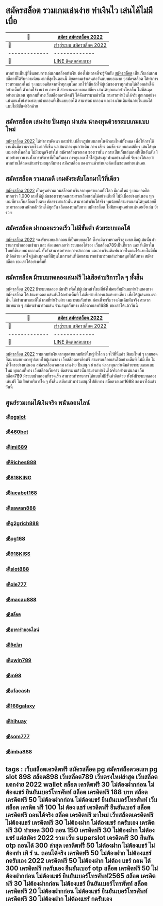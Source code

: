 # สมัครสล็อต รวมเกมเล่นง่าย ทำเงินไว เล่นได้ไม่มีเบื่อ
:money_with_wings: | [สมัคร สมัครสล็อต 2022](https://bit.ly/3LRjuTX)
------------- | -------------
:sparkling_heart:  |[เข้าสู่ระบบ สมัครสล็อต 2022](https://bit.ly/3LRjuTX)
------------- | -------------
:calling: | [LINE ติดต่อสอบถาม](https://bit.ly/3fv4cbx)

หากท่านเป็นผู้ที่ชื่นชอบการเล่นเกมสล็อตทำเงิน​ ต้องไม่พลาดที่จะรู้จักกับ​ [สมัครสล็อต](https://bit.ly/3LRjuTX) เป็นเว็บเล่นเกมสล็อตที่ได้รับความนิยมมากที่สุดในตอนนี้​ มียอดคนเข้าเล่นต่อวันแบบเยอะมาก​ ๆ​ สมัครสล็อต​ ได้ทำการรวบรวมเกมใหม่​ ๆ​ เกมยอดฮิตจากทั่วทุกมุมโลก​ มาไว้ที่นี่แล้ว​ ให้ผู้เล่นของเราทุกท่านได้เลือกเล่นได้อย่างเต็มที่​ ตัวเกมใช้งานง่าย​ ภาพ​ สี​ สวยงาม​ ระบบเกมเสถียร​ เล่นได้ทุกเกมอย่างไหลลื่น​ ไม่มีสะดุดอย่างแน่นอน​ ทุกเกมที่ทาง​ เว็บสล็อตเครดิตฟรี​ ได้คัดสรรมาแล้วนั้น​ สามารถทำเงินได้จริงทุกเกมอย่างแน่นอน​ ทั้งยังรองระบบฝากถอนที่เป็นแบบออโต้​ สามารถฝากถอน​ และ​ วางเงินเดิมพันภายในเกมได้แบบไม่มีขั้นต่ำอีกด้วย
## สมัครสล็อต เล่นง่าย ปั่นสนุก น่าเล่น น่าลงทุนด้วยระบบเกมแบบใหม่
 [สมัครสล็อต 2022](https://bit.ly/3LRjuTX) ได้ทำการพัฒนา​ และ​ ปรับเปลี่ยน​รูปแบบภายในตัวเกมใหม่ทั้งหมด​ เพื่อให้การใช้งานนั้นมีความรวดเร็วมากยิ่งขึ้น​ น่าเล่น​ น่าลงทุนกว่าเดิม​ ภาพ​ เสียง​ คมชัด​ ระบบเกมเสถียร​ เล่นได้ทุกเกมอย่างไหลลื่น​ ไม่มีสะดุด​ จึงทำให้​ สมัครสล็อตวอเลท​ ของเรานั้น​ กลายเป็น​เว็บเล่นเกมที่เป็นอันดับ​ 1​ มาอย่างยาวนาน​ ทั้งการบริการที่เป็​นกันเอง​ การดูแลเอาใจใส่ผู้เล่นทุกท่านอย่างเต็มที่​ รับรองได้เลยว่า​ หากท่านได้ลองเข้ามาร่วมสนุกกับทาง​ สมัครสล็อต ของเราแล้ว​ ท่านจะต้องชื่นชอบอย่างแน่นอน
## สมัครสล็อต รวมเกมดี เกมดังระดับโลกมาไว้ที่เดียว
 [สมัครสล็อต 2022](https://bit.ly/3LRjuTX) เป็นศูนย์รวมเกมสล็อตทำเงินจากทุกค่ายเกมทั่วโลก​ มีเกมใหม่​ ๆ​ เกมยอดฮิตมากกว่า​ 1,000​ เกม​ ให้ผู้เล่นของเราทุกคนสามารถเลือกเล่นได้อย่างเต็มที่​ ไม่มีเบื่ออย่างแน่นอน​ ทุกเกมที่ทาง​ เว็บสล็อตเว็บตรง คัดสรรมาแล้วนั้น​ สามารถทำเงินได้จริง​ ทุนน้อยก็สามารถเล่นได้​ ทุนน้อยก็สามารถถอนหนักหลักล้านได้ทุกวัน​ เลือกลงทุนกับทาง​ สมัครสล็อต ไม่มีขาดทุนอย่างแน่นอน​ ยิ่งเล่น​ ยิ่งรวย
## สมัครสล็อต ฝากถอนรวดเร็ว ไม่มีขั้นต่ำ ด้วยระบบออโต้
 [สมัครสล็อต 2022](https://bit.ly/3LRjuTX) รองรับระบบฝากถอนที่เป็นแบบออโต้​ ซึ่งจะมีความรวดเร็ว​สูงมาก​ เมื่อผู้เล่นนั้นทำรายการฝากถอนเข้ามา​ และ​ ต้องบอกเลยว่า​ ระบบออโต้ของ​ เว็บสล็อต789​ เป็นที่แรก​ และ​ ที่เดียวในไทยที่มีระบบฝาก​ถอน​นี้​ ทั้งยังสามารถทำรายการฝากถอน​ และ​ วางเงินเดิมพันภายในเกมได้แบบไม่มีขั้นต่ำอีกด้วย​ เอาใจผู้เล่นทุกคนที่มีทุนในการเล่นที่น้อย​ สามารถเข้ามาร่วมเล่นร่วมสนุกไปกับทาง​ สมัครสล็อต ของเราได้อย่างเต็มที่
## สมัครสล็อต มีระบบทดลองเล่นฟรี ไม่เสียค่าบริการใด ๆ ทั้งสิ้น
 [สมัครสล็อต 2022](https://bit.ly/3LRjuTX) มีระบบทดลองเล่นฟรี เพื่อให้ผู้เล่นหน้าใหม่ที่ยังไม่เคยสัมผัสเกมทำเงินของทาง สมัครสล็อต ได้เข้ามาทดลองเล่นกันได้อย่างเต็มที่ ไม่เสียค่าบริการแม้แต่บาทเดียว เพื่อให้ผู้เล่นของเรานั้น ได้เข้ามาหาเกมที่ใช่ เกมที่ทำเงินง่าย เหมาะสมกับท่าน ก่อนที่จะเริ่มวางเงินเดิมพันจริง สะดวกสบายมาก ๆ สมัครเข้ามาร่วมเล่น ร่วมสนุกกับทาง สล็อตวอเลท1688 ของเราได้แล้ววันนี้

:money_with_wings: | [สมัคร สมัครสล็อต 2022](https://bit.ly/3LRjuTX)
------------- | -------------
:sparkling_heart:  |[เข้าสู่ระบบ สมัครสล็อต 2022](https://bit.ly/3LRjuTX)
------------- | -------------
:calling: | [LINE ติดต่อสอบถาม](https://bit.ly/3fv4cbx)

 [สมัครสล็อต 2022](https://bit.ly/3LRjuTX) รวมเกมทำเงินจากทุกค่ายเกมยักษ์ใหญ่ทั่วโลก มาไว้ที่นี่แล้ว มีเกมใหม่ ๆ เกมยอดฮิตมากมายหลายรูปแบบให้ผู้เล่นของ เว็บสล็อตเครดิตฟรี​ สามารถเลือกเล่นได้อย่างเต็มที่ ไม่มีเบื่อ ไม่ซ้ำใครอย่างแน่นอน สมัครสล็อตวอเลท เล่นง่าย ปั่นสนุก น่าเล่น น่าลงทุนกว่าเดิมด้วยระบบเกมแบบใหม่ ทุกเกมที่ทาง​ เว็บสล็อตเว็บตรง คัดสรรมาแล้วนั้น​ สามารถทำเงินได้จริง​อย่างแน่นอน เว็บสล็อต789​ มีระบบฝากถอนที่รวดเร็ว สามารถทำรายการได้แบบไม่มีขั้นต่ำอีกด้วย ทั้งยังมีระบบทดลองเล่นฟรี ไม่เสียค่าบริการใด ๆ ทั้งสิ้น สมัครเข้ามาร่วมสนุกไปกับทาง สล็อตวอเลท1688 ของเราได้แล้ววันนี้

## ศูนย์รวมเกมได้เงินจริง พนันออนไลน์
### :moneybag:[pgslot](https://bit.ly/3LRjuTX)
### :moneybag:[460bet](https://bit.ly/3LRjuTX)
### :moneybag:[imi689](https://bit.ly/3LRjuTX)
### :moneybag:[Riches888](https://bit.ly/3LRjuTX)
### :moneybag:[818KING](https://bit.ly/3LRjuTX)
### :moneybag:[lucabet168](https://bit.ly/3LRjuTX)
### :moneybag:[sawan888](https://bit.ly/3LRjuTX)
### :moneybag:[g2grich888](https://bit.ly/3LRjuTX)
### :moneybag:[pg168](https://bit.ly/3LRjuTX)
### :moneybag:[918KISS](https://bit.ly/3LRjuTX)
### :moneybag:[slot888](https://bit.ly/3LRjuTX)
### :moneybag:[ole777](https://bit.ly/3LRjuTX)
### :moneybag:[macau888](https://bit.ly/3LRjuTX)
### :moneybag:[สล็อต](https://bit.ly/3LRjuTX)
### :moneybag:[บาคาร่าออนไลน์](https://bit.ly/3LRjuTX)
### :moneybag:[ยิงปลา](https://bit.ly/3LRjuTX)
### :moneybag:[uwin789](https://bit.ly/3LRjuTX)
### :moneybag:[m98](https://bit.ly/3LRjuTX)
### :moneybag:[ufacash](https://bit.ly/3LRjuTX)
### :moneybag:[168galaxy](https://bit.ly/3LRjuTX)
### :moneybag:[hihuay](https://bit.ly/3LRjuTX)
### :moneybag:[som777](https://bit.ly/3LRjuTX)
### :moneybag:[imba888](https://bit.ly/3LRjuTX)

## tags : เว็บสล็อตเครดิตฟรี สมัครสล็อต pg สมัครสล็อตวอเลท pg slot 898 สล็อต898 เว็บสล็อต789 เว็บตรงใหม่ล่าสุด เว็บสล็อตแตกง่าย 2022 wallet สล็อต เครดิตฟรี 30 ไม่ต้องฝากก่อน ไม่ต้องแชร์ ยืนยันเบอร์โทรศัพท์ สล็อต เครดิตฟรี 188 บาท สล็อต เครดิตฟรี 50 ไม่ต้องฝากก่อน ไม่ต้องแชร์ ยืนยันเบอร์โทรศัพท์ เว็บสล็อต เครดิต ฟรี 100 ไม่ ต้อง แชร์ เครดิตฟรี ยืนยันเบอร์ สล็อต เครดิตฟรี ถอนได้จริง สล็อต เครดิตฟรี มาใหม่ เว็บสล็อตเครดิตฟรีไม่ต้องแชร์ เครดิตฟรี 30 ไม่ต้องฝาก ไม่ต้องแชร์ กดรับเอง เครดิตฟรี 30 ทำยอด 300 ถอน 150 เครดิตฟรี 30 ไม่ต้องฝาก ไม่ต้องแชร์ แค่สมัคร 2022 รวม เว็บ superslot เครดิตฟรี 30 ยืนยัน otp ถอนได้ 300 ล่าสุด เครดิตฟรี 50 ไม่ต้องฝาก ไม่ต้องแชร์ ไม่ต้องทำ เทิ ร์ น. ถอนได้จริง เครดิตฟรี 50 ไม่ต้องฝาก ไม่ต้องแชร์ กดรับเอง 2022 เครดิตฟรี 50 ไม่ต้องฝาก ไม่ต้อง แชร์ ถอน ได้ 300 เครดิตฟรี กดรับเอง ยืนยันเบอร์ otp สล็อต เครดิตฟรี 50 ไม่ต้องฝากก่อน ไม่ต้องแชร์ ยืนยันเบอร์โทรศัพท์2565 สล็อต เครดิตฟรี 30 ไม่ต้องฝากก่อน ไม่ต้องแชร์ ยืนยันเบอร์โทรศัพท์ สล็อต เครดิตฟรี 20 ไม่ต้องฝากก่อน ไม่ต้องแชร์ ยืนยันเบอร์โทรศัพท์ เครดิตฟรี 30 ไม่ต้องฝาก ไม่ต้องแชร์ กดรับเอง
